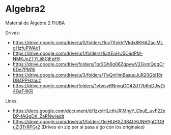 # Algebra2
Material de Álgebra 2 FIUBA

Drives: 
* https://drive.google.com/drive/u/0/folders/1ov7XykhfVkdx8KHAZaciMLgHzfuPWAx1
* https://drive.google.com/drive/u/1/folders/1iJXEoHU5OadPM-NMKJnZTYLii8CjEpF6
* https://drive.google.com/drive/folders/1or2Gh6g06ZgpywV2GvmQgqCr6De7PM1h
* https://drive.google.com/drive/u/3/folders/11yQnHmBasuuJuR20GbI18rDB4PPHzauz
* https://drive.google.com/drive/folders/1vtwsy6NnyqGG42dT7bKgDJwDi4GaF4KR

Links:
* https://docs.google.com/document/d/1zxxHILcthJRlMnyY_CbuE_uvF22eDP-fAGgDK_ZaRNw/edit
* https://drive.google.com/drive/u/1/folders/1eiHUHXZ384LHUNHYgCfO9uZI3TrRPGr2 (Drives en zip por si pasa algo con los originales)
